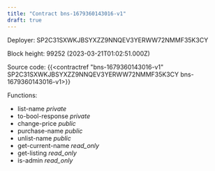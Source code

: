 ```yaml
---
title: "Contract bns-1679360143016-v1"
draft: true
---
```

Deployer: SP2C31SXWKJBSYXZZ9NNQEV3YERWW72NMMF35K3CY


 



Block height: 99252 (2023-03-21T01:02:51.000Z)

Source code: {{<contractref "bns-1679360143016-v1" SP2C31SXWKJBSYXZZ9NNQEV3YERWW72NMMF35K3CY bns-1679360143016-v1>}}

Functions:

* list-name _private_
* to-bool-response _private_
* change-price _public_
* purchase-name _public_
* unlist-name _public_
* get-current-name _read_only_
* get-listing _read_only_
* is-admin _read_only_
